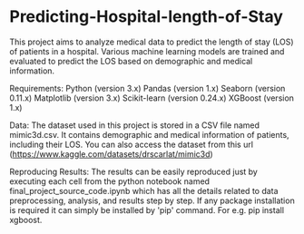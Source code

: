 # Predicting-Hospital-length-of-Stay
This project aims to analyze medical data to predict the length of stay (LOS) of patients in a hospital. Various machine learning models are trained and evaluated to predict the LOS based on demographic and medical information.

Requirements:
Python (version 3.x)
Pandas (version 1.x)
Seaborn (version 0.11.x)
Matplotlib (version 3.x)
Scikit-learn (version 0.24.x)
XGBoost (version 1.x)

Data: The dataset used in this project is stored in a CSV file named mimic3d.csv. It contains demographic and medical information of patients, including their LOS. You can also access the dataset from this url (https://www.kaggle.com/datasets/drscarlat/mimic3d)

Reproducing Results: The results can be easily reproduced just by executing each cell from the python notebook named final_project_source_code.ipynb which has all the details related to data preprocessing, analysis, and results step by step. If any package installation is required it can simply be installed by 'pip' command. For e.g. pip install xgboost.
